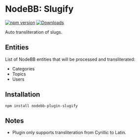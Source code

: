 # NodeBB: Slugify
[![npm version](https://badge.fury.io/js/nodebb-plugin-slugify.svg?nocache=1)](https://badge.fury.io/js/nodebb-plugin-slugify)
[![Downloads](https://img.shields.io/npm/dm/nodebb-plugin-slugify.svg)](https://www.npmjs.com/package/nodebb-plugin-slugify)

Auto transliteration of slugs.

## Entities

List of NodeBB entities that will be processed and transliterated:

- Categories
- Topics
- Users

## Installation

    npm install nodebb-plugin-slugify

## Notes

- Plugin only supports transliteration from Cyrillic to Latin.
